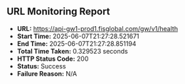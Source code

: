 ## URL Monitoring Report

- **URL:** https://api-gw1-prod1.fisglobal.com/gw/v1/health
- **Start Time:** 2025-06-07T21:27:28.521671
- **End Time:** 2025-06-07T21:27:28.851194
- **Total Time Taken:** 0.329523 seconds
- **HTTP Status Code:** 200
- **Status:** Success
- **Failure Reason:** N/A
